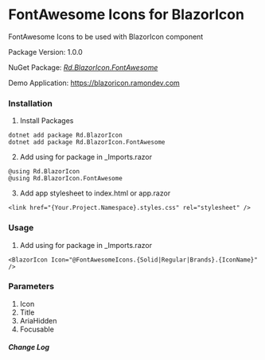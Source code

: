 # FontAwesome Icons for BlazorIcon

FontAwesome Icons to be used with BlazorIcon component

Package Version: 1.0.0

NuGet Package: *[Rd.BlazorIcon.FontAwesome](https://www.nuget.org/packages/Rd.BlazorIcon.FontAwesome)*

Demo Application:  https://blazoricon.ramondev.com


### Installation
1) Install Packages
```
dotnet add package Rd.BlazorIcon
dotnet add package Rd.BlazorIcon.FontAwesome
```
    
2) Add using for package in _Imports.razor
```
@using Rd.BlazorIcon
@using Rd.BlazorIcon.FontAwesome
```

3) Add app stylesheet to index.html or app.razor
```
<link href="{Your.Project.Namespace}.styles.css" rel="stylesheet" />
```

### Usage

1) Add using for package in _Imports.razor
```
<BlazorIcon Icon="@FontAwesomeIcons.{Solid|Regular|Brands}.{IconName}" />
```

### Parameters

1) Icon
2) Title
3) AriaHidden
4) Focusable


##### Change Log
